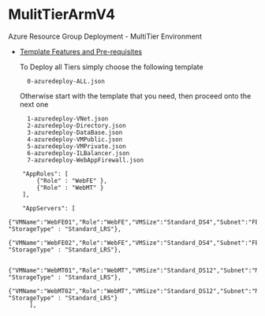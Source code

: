 
# MulitTierArmV4
Azure Resource Group Deployment - MultiTier Environment

- [Template Features and Pre-requisites](./MultiTierARMv4/ReadMe-DeploymentFeatures.md "MultiTierArmV4 Deployment Features")

	To Deploy all Tiers simply choose the following template
		
		0-azuredeploy-ALL.json
		
	Otherwise start with the template that you need, then proceed onto the next one
	
		1-azuredeploy-VNet.json
		2-azuredeploy-Directory.json
		3-azuredeploy-DataBase.json
		4-azuredeploy-VMPublic.json
		5-azuredeploy-VMPrivate.json
		6-azuredeploy-ILBalancer.json
		7-azuredeploy-WebAppFirewall.json

```
    "AppRoles": [
        {"Role" : "WebFE" },
        {"Role" : "WebMT" }
    ],

    "AppServers": [
            {"VMName":"WebFE01","Role":"WebFE","VMSize":"Standard_DS4","Subnet":"FE", "StorageType" : "Standard_LRS"},
            {"VMName":"WebFE02","Role":"WebFE","VMSize":"Standard_DS4","Subnet":"FE", "StorageType" : "Standard_LRS"},
            
            {"VMName":"WebMT01","Role":"WebMT","VMSize":"Standard_DS12","Subnet":"MT", "StorageType" : "Standard_LRS"},
            {"VMName":"WebMT02","Role":"WebMT","VMSize":"Standard_DS12","Subnet":"MT", "StorageType" : "Standard_LRS"}
      ],
```
